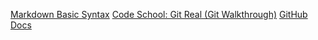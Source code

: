 [Markdown Basic Syntax](https://www.markdownguide.org/basic-syntax/)
[Code School: Git Real (Git Walkthrough)](https://app.pluralsight.com/player?name=6eec00f4-f910-4efc-9698-936948026502&mode=live&clip=0&course=code-school-git-real&author=gregg-pollack)
[GitHub Docs](https://docs.github.com/en/issues/tracking-your-work-with-issues/linking-a-pull-request-to-an-issue)
